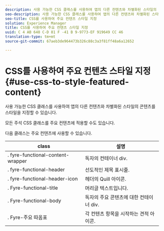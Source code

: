 ```yaml
---
description: 사용 가능한 CSS 클래스를 사용하여 앱의 다른 컨텐츠와 차별화된 스타일의 콘텐츠를 스타일을 지정할 수 있습니다.
seo-description: 사용 가능한 CSS 클래스를 사용하여 앱의 다른 컨텐츠와 차별화된 스타일의 콘텐츠를 스타일을 지정할 수 있습니다.
seo-title: CSS를 사용하여 주요 컨텐츠 스타일 지정
solution: Experience Manager
title: CSS를 사용하여 주요 컨텐츠 스타일 지정
uuid: C 4 AB 648 C-D 81 F -41 B 9-9773-EF 919649 CC 46
translation-type: tm+mt
source-git-commit: 67aeb3de964473b326c88c3a3f81ff48a6a12652

---
```



# CSS를 사용하여 주요 컨텐츠 스타일 지정{#use-css-to-style-featured-content}

사용 가능한 CSS 클래스를 사용하여 앱의 다른 컨텐츠와 차별화된 스타일의 콘텐츠를 스타일을 지정할 수 있습니다.

모든 주석 CSS 클래스를 주요 컨텐츠에 적용할 수도 있습니다.

다음 클래스는 주요 컨텐츠에 사용할 수 있습니다.

| class | 설명 |
|---|---|
| . fyre-functional-content-wrapper | 독자의 컨테이너 div. |
| . fyre-functional-header | 선도적인 제목 표시줄. |
| . fyre-functional-header-icon | 헤더의 Quill 아이콘. |
| . Fyre-functional-title | 머리글 텍스트입니다. |
| . Fyre-functional-body | 독자의 주요 콘텐츠에 대한 컨테이너 div. |
| . Fyre-주요 따옴표 | 각 컨텐츠 항목을 시작하는 견적 아이콘. |

